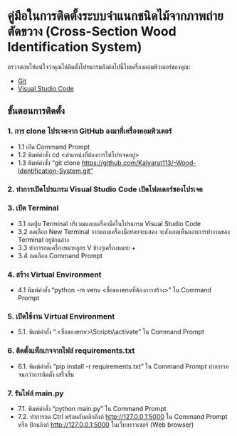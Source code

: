 # คู่มือในการติดตั้งระบบจำแนกชนิดไม้จากภาพถ่ายตัดขวาง (Cross-Section Wood Identification System)


ตรวจสอบให้แน่ใจว่าคุณได้ติดตั้งโปรแกรมดังต่อไปนี้ในเครื่องคอมพิวเตอร์ของคุณ:
- [Git](https://git-scm.com/downloads)
- [Visual Studio Code](https://code.visualstudio.com/download)

## ขั้นตอนการติดตั้ง

### 1. การ clone โปรเจคจาก GitHub ลงมาที่เครื่องคอมพิวเตอร์
- 1.1 เปิด Command Prompt
- 1.2 พิมพ์คำสั่ง cd <ตำแหน่งที่ต้องการให้โปรเจคอยู่>
- 1.3 พิมพ์คำสั่ง “git clone https://github.com/Kalyarat113/-Wood-Identification-System.git”

### 2. ทำการเปิดโปรแกรม Visual Studio Code เปิดโฟลเดอร์ของโปรเจค

### 3. เปิด Terminal 
- 3.1 กดปุ่ม Terminal บริเวณแถบเครื่องมือในโปรแกรม Visual Studio Code
- 3.2 กดเลือก New Terminal จากแถบเครื่องมือย่อยจะแสดง จะสังเกตเห็นแถบการทำงานของ Terminal อยู่ด้านล่าง
- 3.3 ทำการกดเครื่องหมายลูกร V ข้างๆเครื่องหมาย + 
- 3.4 กดเลือก Command Prompt

### 4. สร้าง Virtual Environment
- 4.1 พิมพ์คำสั่ง “python -m venv <ชื่อของenvที่ต้องการสร้าง>” ใน Command Prompt

### 5. เปิดใช้งาน Virtual Environment
- 5.1. พิมพ์คำสั่ง “.\<ชื่อของenv>\Scripts\activate” ใน Command Prompt

### 6. ติดตั้งแพ็กเกจจากไฟล์ requirements.txt
- 6.1. พิมพ์คำสั่ง “pip install -r requirements.txt” ใน Command Prompt ทำการรอจนกว่าการติดตั้ง
เสร็จสิ้น

### 7. รันไฟล์ main.py
- 7.1. พิมพ์คำสั่ง “python main.py” ใน Command Prompt
- 7.2. ทำการกด Ctrl พร้อมกับคลิกลิงก์ http://127.0.0.1:5000 ใน Command Prompt หรือ ป้อนลิงก์
http://127.0.0.1:5000 ในเว็บบราวเซอร์ (Web browser)
